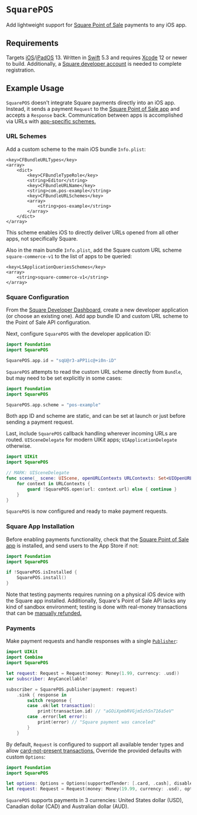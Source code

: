 # `SquarePOS`

Add lightweight support for [Square Point of Sale](https://squareup.com/us/en/point-of-sale) payments to any iOS app.

## Requirements

Targets [iOS](https://developer.apple.com/ios)/[iPadOS](https://developer.apple.com/ipad) 13. Written in [Swift](https://developer.apple.com/documentation/swift) 5.3 and requires [Xcode](https://developer.apple.com/xcode) 12 or newer to build. Additionally, a [Square developer account](https://squareup.com/signup?v=developers) is needed to complete registration.

## Example Usage

`SquarePOS` doesn't integrate Square payments directly into an iOS app. Instead, it sends a payment `Request` to the [Square Point of Sale app](https://apps.apple.com/app/square-point-of-sale-pos/id335393788) and accepts a `Response` back. Communication between apps is accomplished via URLs with [app-specific schemes.](https://developer.apple.com/documentation/xcode/allowing_apps_and_websites_to_link_to_your_content/defining_a_custom_url_scheme_for_your_app)

### URL Schemes

Add a custom scheme to the main iOS bundle `Info.plist`:

```
<key>CFBundleURLTypes</key>
<array>
    <dict>
        <key>CFBundleTypeRole</key>
        <string>Editor</string>
        <key>CFBundleURLName</key>
        <string>com.pos-example</string>
        <key>CFBundleURLSchemes</key>
        <array>
            <string>pos-example</string>
        </array>
    </dict>
</array>
```

This scheme enables iOS to directly deliver URLs opened from all other apps, not specifically Square.

Also in the main bundle `Info.plist`,  add the Square custom URL scheme `square-commerce-v1` to the list of apps to be queried:

```
<key>LSApplicationQueriesSchemes</key>
<array>
    <string>square-commerce-v1</string>
</array>
```

### Square Configuration

From the [Square Developer Dashboard](https://developer.squareup.com/apps/), create a new developer application (or choose an existing one). Add app bundle ID and custom URL scheme to the Point of Sale API configuration.

Next, configure `SquarePOS` with the developer application ID:

```swift
import Foundation
import SquarePOS

SquarePOS.app.id = "sqU@r3-aPP1ic@+i0n-iD"
```

`SquarePOS`  attempts to read the custom URL scheme directly from `Bundle`, but may need to be set explicitly in some cases:

```swift
import Foundation
import SquarePOS

SquarePOS.app.scheme = "pos-example"
```
Both app ID and scheme are static, and can be set at launch or just before sending a payment request.

Last, include `SquarePOS` callback handling wherever incoming URLs are routed. `UISceneDelegate` for modern UIKit apps; `UIApplicationDelegate` otherwise.

```swift
import UIKit
import SquarePOS

// MARK: UISceneDelegate
func scene(_ scene: UIScene, openURLContexts URLContexts: Set<UIOpenURLContext>) {
    for context in URLContexts {
        guard !SquarePOS.open(url: context.url) else { continue }
    }
}
```

`SquarePOS` is now configured and ready to make payment requests.

### Square App Installation

Before enabling payments functionality, check that the [Square Point of Sale app](https://apps.apple.com/app/square-point-of-sale-pos/id335393788) is installed, and send users to the App Store if not:

```swift
import Foundation
import SquarePOS

if !SquarePOS.isInstalled {
    SquarePOS.install()
}
```

Note that testing payments requires running on a physical iOS device with the Square app installed. Additionally, Square's Point of Sale API lacks any kind of sandbox environment; testing is done with real-money transactions that can be [manually refunded.](https://squareup.com/help/us/en/article/5060-refund-overview)

### Payments

Make payment requests and handle responses with a single [`Publisher`](https://developer.apple.com/documentation/combine/publisher):

```swift
import UIKit
import Combine
import SquarePOS

let request: Request = Request(money: Money(1.99, currency: .usd))
var subscriber: AnyCancellable?

subscriber = SquarePOS.publisher(payment: request)
    .sink { response in
        switch response {
        case .ok(let transaction):
            print(transaction.id) // "aGOiXpmbRVGjm5zhSn716a5eV"
        case .error(let error):
            print(error) // "Square payment was canceled"
        }
    }
```

By default, `Request` is configured to support all available tender types and allow [card-not-present transactions.](https://en.wikipedia.org/wiki/Card_not_present_transaction) Override the provided defaults with custom `Options`:

```swift
import Foundation
import SquarePOS

let options: Options = Options(supportedTender: [.card, .cash], disableCNP: true)
let request: Request = Request(money: Money(19.99, currency: .usd), options: options)
```
`SquarePOS` supports payments in 3 currencies: United States dollar (USD), Canadian dollar  (CAD) and Australian dollar (AUD).
